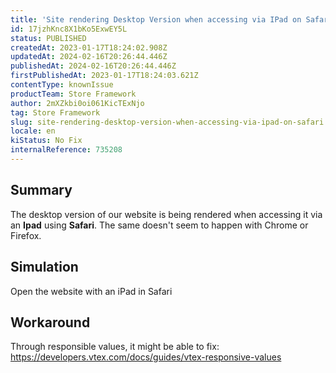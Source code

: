 ```yaml
---
title: 'Site rendering Desktop Version when accessing via IPad on Safari'
id: 17jzhKnc8X1bKo5ExwEY5L
status: PUBLISHED
createdAt: 2023-01-17T18:24:02.908Z
updatedAt: 2024-02-16T20:26:44.446Z
publishedAt: 2024-02-16T20:26:44.446Z
firstPublishedAt: 2023-01-17T18:24:03.621Z
contentType: knownIssue
productTeam: Store Framework
author: 2mXZkbi0oi061KicTExNjo
tag: Store Framework
slug: site-rendering-desktop-version-when-accessing-via-ipad-on-safari
locale: en
kiStatus: No Fix
internalReference: 735208
---
```


## Summary



The desktop version of our website is being rendered when accessing it via an **Ipad** using **Safari**. The same doesn't seem to happen with Chrome or Firefox.


##

## Simulation


Open the website with an iPad in Safari


##

## Workaround


Through responsible values, it might be able to fix: https://developers.vtex.com/docs/guides/vtex-responsive-values




